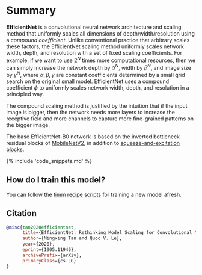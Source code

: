# Summary

**EfficientNet** is a convolutional neural network architecture and scaling method that uniformly scales all dimensions of depth/width/resolution using a *compound coefficient*. Unlike conventional practice that arbitrary scales  these factors, the EfficientNet scaling method uniformly scales network width, depth, and resolution with a set of fixed scaling coefficients. For example, if we want to use $2^N$ times more computational resources, then we can simply increase the network depth by $\alpha ^ N$,  width by $\beta ^ N$, and image size by $\gamma ^ N$, where $\alpha, \beta, \gamma$ are constant coefficients determined by a small grid search on the original small model. EfficientNet uses a compound coefficient $\phi$ to uniformly scales network width, depth, and resolution in a  principled way.

The compound scaling method is justified by the intuition that if the input image is bigger, then the network needs more layers to increase the receptive field and more channels to capture more fine-grained patterns on the bigger image.

The base EfficientNet-B0 network is based on the inverted bottleneck residual blocks of [MobileNetV2](https://paperswithcode.com/method/mobilenetv2), in addition to [squeeze-and-excitation blocks](https://paperswithcode.com/method/squeeze-and-excitation-block).

{% include 'code_snippets.md' %}

## How do I train this model?

You can follow the [timm recipe scripts](https://rwightman.github.io/pytorch-image-models/scripts/) for training a new model afresh.

## Citation

```BibTeX
@misc{tan2020efficientnet,
      title={EfficientNet: Rethinking Model Scaling for Convolutional Neural Networks}, 
      author={Mingxing Tan and Quoc V. Le},
      year={2020},
      eprint={1905.11946},
      archivePrefix={arXiv},
      primaryClass={cs.LG}
}
```

<!--
Models:
- Name: efficientnet_b2a
  Metadata:
    FLOPs: 1452041554
    Training Data:
    - ImageNet
    Architecture:
    - 1x1 Convolution
    - Average Pooling
    - Batch Normalization
    - Convolution
    - Dense Connections
    - Dropout
    - Inverted Residual Block
    - Squeeze-and-Excitation Block
    - Swish
    File Size: 49369973
    Tasks:
    - Image Classification
    ID: efficientnet_b2a
    Crop Pct: '1.0'
    Image Size: '288'
    Interpolation: bicubic
  Code: https://github.com/rwightman/pytorch-image-models/blob/a7f95818e44b281137503bcf4b3e3e94d8ffa52f/timm/models/efficientnet.py#L1029
  In Collection: EfficientNet
- Name: efficientnet_b3a
  Metadata:
    FLOPs: 2600628304
    Training Data:
    - ImageNet
    Architecture:
    - 1x1 Convolution
    - Average Pooling
    - Batch Normalization
    - Convolution
    - Dense Connections
    - Dropout
    - Inverted Residual Block
    - Squeeze-and-Excitation Block
    - Swish
    File Size: 49369973
    Tasks:
    - Image Classification
    ID: efficientnet_b3a
    Crop Pct: '1.0'
    Image Size: '320'
    Interpolation: bicubic
  Code: https://github.com/rwightman/pytorch-image-models/blob/a7f95818e44b281137503bcf4b3e3e94d8ffa52f/timm/models/efficientnet.py#L1047
  In Collection: EfficientNet
- Name: efficientnet_em
  Metadata:
    FLOPs: 3935516480
    Training Data:
    - ImageNet
    Architecture:
    - 1x1 Convolution
    - Average Pooling
    - Batch Normalization
    - Convolution
    - Dense Connections
    - Dropout
    - Inverted Residual Block
    - Squeeze-and-Excitation Block
    - Swish
    File Size: 27927309
    Tasks:
    - Image Classification
    ID: efficientnet_em
    Crop Pct: '0.882'
    Image Size: '240'
    Interpolation: bicubic
  Code: https://github.com/rwightman/pytorch-image-models/blob/a7f95818e44b281137503bcf4b3e3e94d8ffa52f/timm/models/efficientnet.py#L1118
  In Collection: EfficientNet
- Name: efficientnet_lite0
  Metadata:
    FLOPs: 510605024
    Training Data:
    - ImageNet
    Architecture:
    - 1x1 Convolution
    - Average Pooling
    - Batch Normalization
    - Convolution
    - Dense Connections
    - Dropout
    - Inverted Residual Block
    - Squeeze-and-Excitation Block
    - Swish
    File Size: 18820005
    Tasks:
    - Image Classification
    ID: efficientnet_lite0
    Crop Pct: '0.875'
    Image Size: '224'
    Interpolation: bicubic
  Code: https://github.com/rwightman/pytorch-image-models/blob/a7f95818e44b281137503bcf4b3e3e94d8ffa52f/timm/models/efficientnet.py#L1163
  In Collection: EfficientNet
- Name: efficientnet_es
  Metadata:
    FLOPs: 2317181824
    Training Data:
    - ImageNet
    Architecture:
    - 1x1 Convolution
    - Average Pooling
    - Batch Normalization
    - Convolution
    - Dense Connections
    - Dropout
    - Inverted Residual Block
    - Squeeze-and-Excitation Block
    - Swish
    File Size: 22003339
    Tasks:
    - Image Classification
    ID: efficientnet_es
    Crop Pct: '0.875'
    Image Size: '224'
    Interpolation: bicubic
  Code: https://github.com/rwightman/pytorch-image-models/blob/a7f95818e44b281137503bcf4b3e3e94d8ffa52f/timm/models/efficientnet.py#L1110
  In Collection: EfficientNet
- Name: efficientnet_b3
  Metadata:
    FLOPs: 2327905920
    Training Data:
    - ImageNet
    Architecture:
    - 1x1 Convolution
    - Average Pooling
    - Batch Normalization
    - Convolution
    - Dense Connections
    - Dropout
    - Inverted Residual Block
    - Squeeze-and-Excitation Block
    - Swish
    File Size: 49369973
    Tasks:
    - Image Classification
    ID: efficientnet_b3
    Crop Pct: '0.904'
    Image Size: '300'
    Interpolation: bicubic
  Code: https://github.com/rwightman/pytorch-image-models/blob/a7f95818e44b281137503bcf4b3e3e94d8ffa52f/timm/models/efficientnet.py#L1038
  In Collection: EfficientNet
- Name: efficientnet_b0
  Metadata:
    FLOPs: 511241564
    Training Data:
    - ImageNet
    Architecture:
    - 1x1 Convolution
    - Average Pooling
    - Batch Normalization
    - Convolution
    - Dense Connections
    - Dropout
    - Inverted Residual Block
    - Squeeze-and-Excitation Block
    - Swish
    File Size: 21376743
    Tasks:
    - Image Classification
    ID: efficientnet_b0
    Layers: 18
    Crop Pct: '0.875'
    Image Size: '224'
    Interpolation: bicubic
  Code: https://github.com/rwightman/pytorch-image-models/blob/a7f95818e44b281137503bcf4b3e3e94d8ffa52f/timm/models/efficientnet.py#L1002
  In Collection: EfficientNet
- Name: efficientnet_b1
  Metadata:
    FLOPs: 909691920
    Training Data:
    - ImageNet
    Architecture:
    - 1x1 Convolution
    - Average Pooling
    - Batch Normalization
    - Convolution
    - Dense Connections
    - Dropout
    - Inverted Residual Block
    - Squeeze-and-Excitation Block
    - Swish
    File Size: 31502706
    Tasks:
    - Image Classification
    ID: efficientnet_b1
    Crop Pct: '0.875'
    Image Size: '240'
    Interpolation: bicubic
  Code: https://github.com/rwightman/pytorch-image-models/blob/a7f95818e44b281137503bcf4b3e3e94d8ffa52f/timm/models/efficientnet.py#L1011
  In Collection: EfficientNet
- Name: efficientnet_b2
  Metadata:
    FLOPs: 1265324514
    Training Data:
    - ImageNet
    Architecture:
    - 1x1 Convolution
    - Average Pooling
    - Batch Normalization
    - Convolution
    - Dense Connections
    - Dropout
    - Inverted Residual Block
    - Squeeze-and-Excitation Block
    - Swish
    File Size: 36788104
    Tasks:
    - Image Classification
    ID: efficientnet_b2
    Crop Pct: '0.875'
    Image Size: '260'
    Interpolation: bicubic
  Code: https://github.com/rwightman/pytorch-image-models/blob/a7f95818e44b281137503bcf4b3e3e94d8ffa52f/timm/models/efficientnet.py#L1020
  In Collection: EfficientNet
Collections:
- Name: EfficientNet
  Paper:
    title: 'EfficientNet: Rethinking Model Scaling for Convolutional Neural Networks'
    url: https://paperswithcode.com//paper/efficientnet-rethinking-model-scaling-for
  type: model-index
Type: model-index
-->

